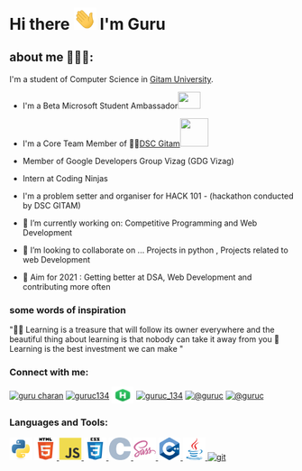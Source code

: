 # Hi there <img src="https://github.com/AsishRaju/AsishRaju/raw/master/gifs/hi.gif" width="40px">  I'm Guru </h2> 

## about me 🙋🏻‍♂️:
I'm a student of Computer Science in [Gitam University](https://www.gitam.edu/). 

- <span>I'm a Beta Microsoft Student Ambassador</span><img src="https://studentambassadors.microsoft.com/Assets/Badge/LevelBeta.png" height="30" width="40"/>


- <span>I'm a Core Team Member of 👨‍💻[DSC Gitam](https://github.com/dsc-gitam)</span><img src="https://media-exp1.licdn.com/dms/image/C560BAQHtS3OdZ0Kr8Q/company-logo_200_200/0/1557596028224?e=2159024400&v=beta&t=IOGG2ioz8iXd4H0KCzdvYakl9w-Y1OfFFhCszD7gFuY" height="50" width="50"/>
- <span>Member of Google Developers Group Vizag (GDG Vizag)</span>
- Intern at Coding Ninjas
- I'm a problem setter and organiser for HACK 101 - (hackathon conducted by DSC GITAM)
- 🔭 I’m currently working on:
    Competitive Programming and  Web Development
- 🔗 I’m looking to collaborate on ...
    Projects in python , Projects related to web Development
 - 🎯 Aim for 2021 : Getting better at DSA, Web Development and contributing more often
 ### some words of inspiration
 "📖📖 Learning is a treasure that will follow its owner everywhere and the beautiful thing about learning is that nobody can take it away from you 🧠
 Learning is the best investment we can make "
 <h3 align="left">Connect with me:</h3>
<p align="left">
<a href="https://www.linkedin.com/in/guru-charan-kakaraparty-7103561a1/" target="blank"><img align="center" src="https://img.icons8.com/color/28/000000/linkedin.png" alt="guru charan" height="30" width="40" /></a>
<a href="https://www.codechef.com/users/guruc134" target="blank"><img align="center" src="https://www.codechef.com/sites/all/themes/abessive/logo.svg" alt="guruc134" height="30" width="40" /></a>
<a href="https://www.hackerrank.com/guruc134" target="blank"><img align="center" src="https://github.com/AsishRaju/AsishRaju/raw/master/gifs/hackerrank..png" alt="guruc134" height="30" width="40" /></a>
<a href="https://codeforces.com/profile/guruc_134" target="blank"><img align="center" src="https://cdn.jsdelivr.net/npm/simple-icons@3.0.1/icons/codeforces.svg" alt="guruc_134" height="30" width="40" /></a>
<a href="https://www.hackerearth.com/@guruc" target="blank"><img align="center" src="https://cdn.jsdelivr.net/npm/simple-icons@3.0.1/icons/hackerearth.svg" alt="@guruc" height="30" width="40" /></a>
<a href="https://binarysearch.com/@/Guruc134" target="blank"><img align="center" src="https://miro.medium.com/max/312/1*vC6VtkV4Di6HnbiX_EjDvQ.png" alt="@guruc" height="30" width="40" border-radius="100px"/><a/>
 
<h3 align="left">Languages and Tools:</h3>
<p align="left"> 
 <a href="https://www.python.org" target="_blank"> <img src="https://raw.githubusercontent.com/devicons/devicon/master/icons/python/python-original.svg" alt="python" width="40" height="40"/></a> 
<a href="https://www.w3.org/html/" target="_blank"> <img src="https://raw.githubusercontent.com/devicons/devicon/master/icons/html5/html5-original-wordmark.svg" alt="html5" width="40" height="40"/> </a> 
    <a href="https://developer.mozilla.org/en-US/docs/Web/JavaScript" target="_blank"> <img src="https://raw.githubusercontent.com/devicons/devicon/master/icons/javascript/javascript-original.svg" alt="javascript" width="40" height="40"/> </a>  
 </a> <a href="https://www.w3schools.com/css/" target="_blank"> <img src="https://raw.githubusercontent.com/devicons/devicon/master/icons/css3/css3-original-wordmark.svg" alt="css3" width="40" height="40"/> </a> 
<a href="https://www.cprogramming.com/" target="_blank"> <img src="https://raw.githubusercontent.com/devicons/devicon/master/icons/c/c-original.svg" alt="c" width="40" height="40"/> </a> 
<a href="https://sass-lang.com" target="_blank"> <img src="https://raw.githubusercontent.com/devicons/devicon/master/icons/sass/sass-original.svg" alt="sass" width="40" height="40"/> </a> 
<a href="https://www.w3schools.com/cpp/" target="_blank"> <img src="https://raw.githubusercontent.com/devicons/devicon/master/icons/cplusplus/cplusplus-original.svg" alt="cplusplus" width="40" height="40"/>
 <a href="https://www.java.com" target="_blank"> <img src="https://raw.githubusercontent.com/devicons/devicon/master/icons/java/java-original.svg" alt="java" width="40" height="40"/> </a>   
<a href="https://git-scm.com/" target="_blank"> <img src="https://www.vectorlogo.zone/logos/git-scm/git-scm-icon.svg" alt="git" width="40" height="40"/> </a>
</p>

<!--
**guruc-134/guruc-134** is a ✨ _special_ ✨ repository because its `README.md` (this file) appears on your GitHub profile.
Here are some ideas to get you started:

